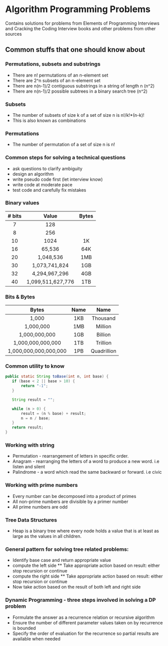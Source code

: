 # Algorithm Programming Problems
Contains solutions for problems from Elements of Programming Interviews and Cracking the Coding Interview
books and other problems from other sources


## Common stuffs that one should know about

### Permutations, subsets and substrings
* There are n! permutations of an n-element set
* There are 2^n subsets of an n-element set
* There are n(n-1)/2 contiguous substrings in a string of length n (n^2)
* There are n(n-1)/2 possible subtrees in a binary search tree (n^2)

### Subsets
* The number of subsets of size k of a set of size n is n!/k!*(n-k)!
* This is also known as combinations

### Permutations
* The number of permutation of a set of size n is n!


### Common steps for solving a technical questions
* ask questions to clarify ambiguity
* design an algorithm
* write pseudo code first (let interview know)
* write code at moderate pace
* test code and carefully fix mistakes


### Binary values
| # bits  |  Value              | Bytes   |   
| :-----: | :-----------------: | :------:|
| 7       | 128                 |         |
| 8       | 256                 |         |
| 10      | 1024                |  1K     |
| 16      | 65,536              |  64K    |
| 20      | 1,048,536           |  1MB    |
| 30      | 1,073,741,824       |  1GB    |
| 32      | 4,294,967,296       |  4GB    |
| 40      | 1,099,511,627,776   |  1TB    |

### Bits & Bytes
| Bytes                  |  Name   |  Name       | 
| :-----:                | :------:| :------:    |
| 1,000                  | 1KB     | Thousand    |
| 1,000,000              | 1MB     | Million     |
| 1,000,000,000          | 1GB     | Billion     |
| 1,000,000,000,000      | 1TB     | Trillion    |
| 1,000,000,000,000,000  | 1PB     | Quadrillion |




### Common utility to know
```java
public static String toBase(int n, int base) {
   if (base < 2 || base > 10) {
       return "-1";
   }

   String result = "";

   while (n > 0) {
       result = (n % base) + result;
       n = n / base;
   }
   return result;
}
```

### Working with string
* Permutation - rearrangement of letters in specific order.
* Anagram - rearranging the letters of a word to produce a new word. i.e listen and silent
* Palindrome - a word which read the same backward or forward. i.e civic

### Working with prime numbers
* Every number can be decomposed into a product of primes
* All non-prime numbers are divisible by a primer number
* All prime numbers are odd

### Tree Data Structures
* Heap is a binary tree where every node holds a value that is at least as large as the values in all children.

### General pattern for solving tree related problems:
* Identify base case and return appropriate value
* compute the left side
** Take appropriate action based on result: either stop recursion or continue
* compute the right side
** Take appropriate action based on result: either stop recursion or continue
* Now take action based on the result of both left and right side

### Dynamic Programming - three steps involved in solving a DP problem
* Formulate the answer as a recurrence relation or recursive algorithm
* Ensure the number of different parameter values taken on by recurrence is bounded
* Specify the order of evaluation for the recurrence so partial results are available when needed
